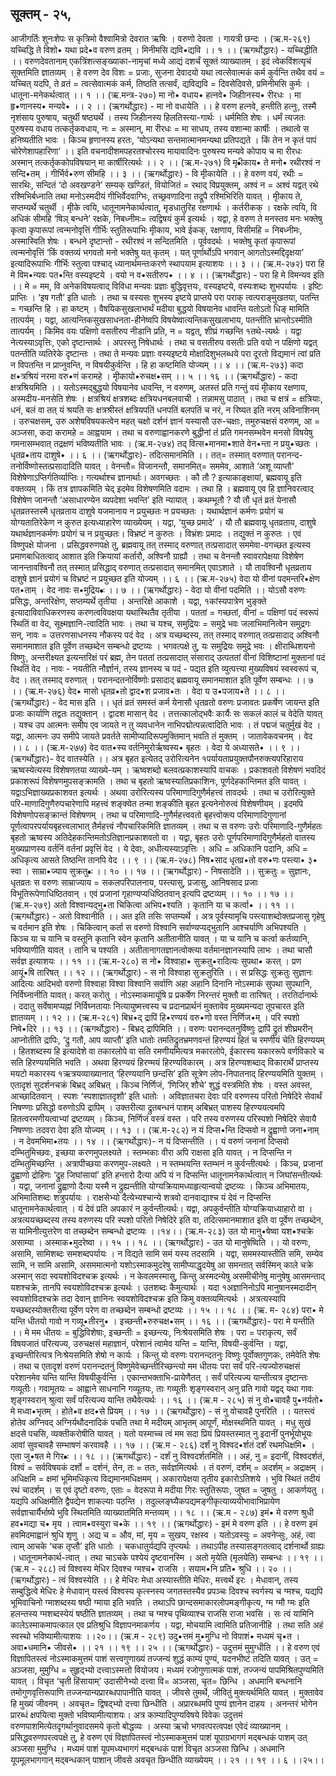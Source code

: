 ## सूक्तम् - २५, 
आजीगर्तिः शुनःशेपः स कृत्रिमो वैश्वामित्रो देवरात ऋषिः । 
वरुणो देवता । गायत्री छन्दः । 
(ऋ.म-२६९)
यच्चिद्धि ते विशो• यथा प्रदे•व वरुण व्रतम् ।
मिनीमसि द्यवि•द्यवि  ।। १ ।। 
(ऋगर्थोद्धारः) - यच्चिद्धीति ।। वरुणदेवतानाम् एकत्रिंशत्सङ्ख्याका-नामृचां मध्ये आद्यं दशर्चं सूक्तं व्याख्यातम् । इदं त्वेकविंशत्यृचं सूक्तमिति ज्ञातव्यम् । हे वरुण  देव विशः = प्रजाः, सुजना देवादयो यथा त्वत्सेवात्मकं कर्म कुर्वन्ति तथैव वयं = यच्चित् यदपि, ते व्रतं =  त्वत्सेवात्मकं कर्म,  तिष्ठति तत्सर्वं, द्यविद्यवि = दिवसेदिवसे, प्रमिनीमसि कुर्मः । धातूना-मनेकर्थत्वात् ।। १ ।। 
(ऋ.मन्त्र-२७०) 
मा नो• वधाय• हत्नवे• जिहीानस्य• रीरधः ।
मा हृ•णानस्य• मन्यवे• ।। २ ।। 
(ऋगर्थोद्धारः) - मा नो वधायेति ।। हे वरुण  हत्नवे, हन्तीति हत्नुः, तस्मै नृशंसाय पुरुषाय, चतुर्थी षष्ठ्यर्थे । तस्य जिहीानस्य हिलतिस्त्या-गार्थः । धर्ममिति शेषः । धर्मं त्यजतः पुरुषस्य वधाय तत्कर्तृकवधाय, नः = अस्मान्, मा रीरधः = मा साधय, तस्य वशान्मा कार्षीः । तथात्वे स हनिष्यतीति भावः । किञ्च हृणानस्य हरतः, 
‘योऽन्यथा सन्तमात्मानमन्यथा प्रतिपद्यते । 
किं तेन न कृतं पापं चोरेणेशापहारिणा’ ।। 
इति वचनादीशमपहरतश्चोरस्य मायावादिनः  पुरुषस्य मन्यवे कोपाय च मा रीरधः अस्मान् तत्कर्तृककोपविषयान् मा कार्षीरित्यर्थः ।। २ ।। 
(ऋ.म-२७१)
वि मृ•ीकाय• ते मनो• रथीरश्वं न सन्दि•तम् ।
गीर्भिर्व•रुण सीमहि ।। ३ ।। 
(ऋगर्थोद्धारः) - वि मृीकायेति ।। हे वरुण  वयं, रथीः = सारथिः, सन्दितं ‘दो अवखण्डने’ सम्यक् खण्डितं, वियोजितं = रथाद् विप्रयुक्तम्, अश्वं न = अश्वं यद्वत् रथे रश्मिभिर्बध्नाति तथा मनोऽस्मदीयं गीभिर्वेदवाग्भिः, तच्छ्रवणादिना  तद्रूपै  रश्मिभिरिति  यावत्  ।  मृीकाय ते, सप्तम्यर्थे चतुर्थी । मृीके त्वयि, धातूनामनेकार्थत्वात्, मृडधातुरिह रक्षणार्थः । कर्तरीकक् । रक्षके त्वयि, वि अधिकं सीमहि ‘षिञ् बन्धने’ रक्षके, निबध्नीमः= त्वद्विषयं कुर्म इत्यर्थः । यद्वा, हे वरुण  ते मनस्तव मनः भक्तेषु कृत्वा कृपारूपां त्वन्मनोवृत्तिं गीर्भिः स्तुतिरूपाभिः  मृीकाय, भावे ईकक्, रक्षणाय, विसीमहि = निबध्नीमः, अस्मास्विति शेषः । बन्धने दृष्टान्तो - रथीरश्वं न सन्दितमिति । पूर्ववदर्थः । भक्तेषु कृतां कृपारूपां त्वन्मनोवृत्तिं 
‘किं वक्तव्यं भगवतो मनो भक्तेषु यत् कृतम् । 
यत् पूर्णार्थोऽपि भगवान् आगतोऽस्मद्दिदृक्षया’  
इत्यादिरूपाभिः  गीर्भिः स्तुत्वा पश्चाद् ध्यानार्थमन्तःकरणे स्थापयाम इत्याशयः ।। ३ ।।
(ऋ.म-२७२) 
परा हि मे विम•न्यवः पत•न्ति वस्यइष्टये ।
वयो न व•सतीरुप• ।। ४ ।। 
(ऋगर्थोद्धारः) - परा हि मे विमन्यव इति ।। मे = मम, वि अनेकविषयत्वाद् विविधा मन्यवः प्रज्ञाः बुद्धिवृत्तयः, वस्यइष्टये, वस्यःशब्दः शुभपर्यायः । इष्टिः प्राप्तिः । ‘इष गतौ’ इति धातोः । तथा च वस्यसः शुभस्य इष्टये प्राप्तये परा पराक् त्वत्पराङ्मुखतया, पतन्ति = गच्छन्ति हि । हा कष्टम् । वैषयिकसुखलाभार्थं मदीया बुद्धयो विषयानेव धावन्ति यतोऽतो धिङ् मामिति तात्पर्यम् । यद्वा, आत्यन्तिकसुखसाधनता-हीनेष्वपि विषयेष्वात्यन्तिकसुखलाभाय, पतन्तीति भ्रान्तोऽस्मीति  तात्पर्यम् ।  किमिव वयः  पक्षिणो वसतीरुप नीडानि प्रति, न = यद्वत्, शीघ्रं  गच्छन्ति १तथे-त्यर्थः  । यद्वा नेत्यस्याऽवृत्तिः, एको  दृष्टान्तार्थः  । अपरस्तु निषेधार्थः । तथा च वसतीरुप वसतीः प्रति वयो न पक्षिणो यद्वत्  पतन्तीति  व्यतिरेके दृष्टान्तः । तथा ते मन्यवः प्रज्ञाः वस्यइष्टये मोक्षादिशुभलब्धये परा दूरतो विद्यमानं त्वां प्रति न विपतन्ति न प्राप्नुवन्ति, न विषयीकुर्वन्ति । हि हा कष्टमिति योज्यम् ।। ४ ।। 
(ऋ.म-२७३)
कदा क्ष•त्रश्रियं नरमा वरु•णं करामहे ।
मृीकायो•रुचक्ष•सम्  ।। ५ ।। १६ ।। 
(ऋगर्थोद्धारः) - कदा क्षत्रश्रियमिति ।। यतोऽस्मद्बुद्धयो विषयानेव धावन्ति, न वरुणम्, अतस्तं प्रति गन्तुं वयं मृीकाय रक्षणाय, अस्मदीय-मनसेति शेषः  ।  क्षत्रश्रियं  क्षत्रशब्दः  क्षत्रियधनबलवाची  ।  तन्नामसु पाठात् । तथा च क्षत्रं = क्षत्रियाः, धनं, बलं वा तत् यं श्रयति सः क्षत्रश्रीस्तं क्षत्रियपतिं धनपतिं बलपतिं च नरं, न रिष्यत इति नरम् अविनाशिनम् । उरुचक्षसम्, उरु अशेषविषयकत्वेन महत् चक्षो दर्शनं ज्ञानं यस्यासौ उरु-चक्षाः, तमुरुचक्षसं वरुणम्, आ = अञ्जसा, कदा करामहे = आह्वयाम । तथा च वरुणाह्वानकरणे बुद्धीनां तं प्रति गमनसम्भवेन मनसो विषयेषु गमनासम्भवात् तद्रक्षणं भविष्यतीति भावः । 
(ऋ.म-२७४) 
तद् वित्स•मानमा•शाते वेन•न्ता न प्रयु•च्छतः । 
धृतव्र•ताय दाशुषे• ।। ६ ।। 
(ऋगर्थोद्धारः)- तदित्समानमिति ।। तत्= तस्मात् वरुणात् परानन्द-तनोर्विष्णोस्तत्प्रसादादिति यावत् । वेनन्तौ= विजानन्तौ, समानमित्= सममेव, आशाते ‘अशू व्याप्तौ’ विशेषेणाऽप्तिर्गतिर्व्याप्तिः। गत्यर्थाश्च ज्ञानार्थाः। अवगच्छतः । कौ तौ ? इत्याकाङ्क्षायां, ब्रह्मवायू इति वक्तव्यम् । किं तत्र ज्ञापकमिति चेद् इदमेव विशेषणमिति वदामः । तथा हि । ब्रह्मवायू एव हि ज्ञानिवरत्वाद् विशेषेण जानन्तौ ‘असाधारण्येन व्यपदेशा भवन्ति’ इति न्यायात् । कथम्भूतौ ? यौ तौ धृतं व्रतं येनासौ धृतव्रतस्तस्मै धृतव्रताय दाशुषे यजमानाय न प्रयुच्छतः न प्रयच्छतः । यथार्थज्ञानं कर्मणः प्रयोगं च योग्यतातिरेकेण न कुरुत इत्यध्याहारेण व्याख्येयम् । यद्वा, ‘युच्छ प्रमादे’ । यौ तौ ब्रह्मवायू धृतव्रताय, दाशुषे यथार्थज्ञानकर्मणः प्रयोगं च न प्रयुच्छतः। विभ्रष्टं न कुरुतः । विभ्रंशः प्रमादः । तद्युक्तं न कुरुतः । एवं विष्णुपक्षे योजना । 
प्रसिद्धवरुणपक्षे तु, ब्रह्मवायू तत् तस्माद् वरुणात् तत्प्रसादात् सममेवा-वगच्छत इत्यस्य  प्रमाणबाधितत्वाद् आशात इति क्रियायां कर्तारौ, अश्विनौ ग्राह्यौ । तथा च वेनन्तौ स्वावरापेक्षया विशेषेण  जानन्तावश्विनौ तत् तस्मात् प्रसिद्धाद् वरुणात् तत्प्रसादात् समानमित् एवाऽशाते । यौ तावश्विनौ धृतव्रताय दाशुषे ज्ञानं प्रयोगं च विभ्रष्टं न प्रयुच्छत इति योज्यम् ।। ६ ।।
(ऋ.म-२७५)
वेदा यो वीनां पदमन्तरि•क्षेण पत•ताम् ।
वेद नावः स•मुद्रिय•ः ।। ७ ।। 
(ऋगर्थोद्धारः) - वेदा यो वीनां पदमिति ।। योऽसौ वरुणः प्रसिद्धः, अन्तरिक्षेण, सप्तम्यर्थे तृतीया । अन्तरिक्षे आकाशे । यद्वा, १कांस्यपात्रेण भुङ्क्ते इत्यादाविवाधिकरणस्य करणत्वविवक्षया यथास्थितैव तृतीया । पततां = गच्छतां, वीनां = पक्षिणां पदं स्वरूपं स्थितिं वा वेद, सूक्ष्मज्ञानि-त्वादिति भावः । तथा च यश्च, समुद्रियः = समुद्रे भवः जलाभिमानित्वेन  समुद्रगः  सन्,  नावः = उत्तरणसाधनस्य नौकस्य पदं वेद । अत्र यच्छब्दस्य, तत् तस्माद् वरुणात् तत्प्रसादाद् अश्विनौ समानमाशात इति पूर्वेण तच्छब्देन सम्बन्धो द्रष्टव्यः । 
भगवत्पक्षे तु, यः समुद्रियः समुद्रे भवः । क्षीराब्धिशयनो विष्णुः, अन्तरीक्ष्यत इत्यन्तरिक्षं परं ब्रह्म, तेन पततां तत्प्रसादात् संसाराद् उत्पततां वीनां विशिष्टानां मुक्तानां पदं स्थितिं वेद । नावः - नयतीति नौर्ज्ञानं, तस्य  ज्ञानस्य  च पदं - पद्यत इति व्युत्पत्त्या मुख्यविषयं स्वस्वरूपं च, वेद । तत् तस्माद् वरुणात् । परानन्दतनोर्विष्णोः प्रसादाद् ब्रह्मवायू समानमाशात इति पूर्वेण सम्बन्धः ।। ७ ।।
(ऋ.म-२७६)
वेद• मासो धृतव्र•तो द्वाद•श प्रजाव•तः । 
वेदा य उ•पजाय•ते ।। ८ ।।
(ऋगर्थोद्धारः) - वेद मास इति ।। धृतं व्रतं समस्तं कर्म येनासौ धृतव्रतो वरुणः प्रजावतः प्रकर्षेण जायन्त इति प्रजाः कार्याणि तद्वतः तद्युक्तान् । द्वादश मासान् वेद । तत्तत्कालोद्भवैः कार्यैः सः सकलं कालं च वेदेति यावत् । यश्च उप आत्मनः समीप एव जायते न तु व्यवधानेन नाभिपद्मोत्पन्नत्वादिति भावः । तं पद्मजं चतुर्मुखं वेद । यद्वा, आत्मनः उप समीपे जायते प्रवर्तते सामीप्यादिरूपमुक्तिमान् भवति तं मुक्तम् । जातावेकवचनम् । वेद ।। ८ ।। 
(ऋ.म-२७७) 
वेद वात•स्य वर्तनिमुरोर्ऋष्वस्य• बृहतः । 
वेदा ये अध्यासते• ।। ९ ।।
(ऋगर्थोद्धारः)- वेद वातस्येति ।। अत्र बृहत इत्येतद् उरोरित्यनेन १पर्यायताप्रयुक्तपौनरुक्त्यपरिहाराय ऋष्वस्येत्यस्य विशेषणतया व्याख्ये-यम् । ऋष्वशब्दो बलवत्प्रकाशस्यापि वाचकः । प्रकाशवतो विशेषणं भवदिदं प्रकाशरूपं विशेषणमुपसङ्क्रामति । तथा च बृहतो ऋष्वस्यातिप्रकाशिनः, पूर्णदेहकान्तिमत इति यावत् । यद्वाऽभिज्ञाख्यप्रकाशवत इत्यर्थः । अथवा उरोरित्यस्य परिमाणादिगुणैर्महत्त्वं तावदर्थः । तथा च उरोरित्युक्ते परि-माणादिगुणैरुपचारेणापि महत्त्वं शङ्क्येत तन्मा  शङ्कीति बृहत इत्यनेनोरुत्वं विशेषणीयम् । इदमपि विशेषणोपसङ्क्रान्तं विशेषणम् । तथा च परिमाणादि-गुणैर्महत्त्ववतो बृहत्त्वोक्त्य परिमाणादिगुणानां पूर्णत्वापरपर्यायबृहत्त्वलाभात् तैर्महत्त्वं नौपचारिकमिति ज्ञातव्यम् । तथा च स वरुणः उरोः परिमाणादि-गुणैर्महतः बृहतो ऋष्वस्य अतिदेहकान्तिमतोऽतिज्ञानप्रकाशवतो वा । यद्वा, बृहतः उरोः पूर्णपरिमाणादिगुणैर्महतो वातस्य मुख्यप्राणस्य वर्तनिं वर्तनां प्रवृत्तिं वेद । ये देवाः, अधीत्यस्याऽवृत्तिः । अधि = अधिकानि पदानि, अधि = अधिकृत्य आसते तिष्ठन्ति तानपि वेद ।। ९ ।। 
(ऋ.म-२७८)
निष•साद धृतव्र•तो वरु•णः पस्त्या• ३• स्वा ।
साम्रा•ज्याय सुक्रतु•ः ।। १० ।। १७ ।। 
(ऋगर्थोद्धारः) - निषसादेति ।। सुक्रतुः = सुज्ञानः, धृतव्रतः  स वरुणः  साम्राज्याय = सकलपरिपालनाय, पस्त्यासु, प्रजासु, आनिषसाद प्रजाः विभूतिरूपेणाधिष्ठितवान् । एवं प्रजानां गृहाण्यप्यधिष्ठितवान् इत्यपि द्रष्टव्यम् ।। १० ।। १७ ।।
(ऋ.म-२७९) 
अतो विश्वान्यद्भु•ता चिकित्वा अभिप•श्यति ।
कृतानि या च कर्त्वा• ।। ११ ।। 
(ऋगर्थोद्धारः) - अतो विश्वानीति ।। अत इति तसिः सप्तम्यर्थे । अत्र पूर्वस्यामृचि पस्त्याशब्दोक्तप्रजासु गृहेषु च वर्तमान इति शेषः । चिकित्वान् कर्ता स वरुणो विश्वानि सर्वाण्यप्यद्भुतानि आश्चर्याणि अभिपश्यति । किञ्च या च यानि च वस्तूनि कृतानि स्वेन कृतानि अतीतानीति यावत् । या च यानि च कर्त्वा कर्तव्यानि, भविष्याणीति यावत् । तानि च पश्यति । अतीतानागतज्ञानत्वोक्त्या वर्तमानज्ञानस्यापि लाभः । तथा चासौ सर्वज्ञ इत्याशयः ।। ११ ।। 
(ऋ.म-२८०)
स नो• विश्वाहा• सुक्रतु•रादित्यः सुपथा• करत् ।
प्रण आयूं•षि तारिषत् ।। १२ ।। 
(ऋगर्थोद्धारः) - स नो विश्वाहा सुक्रतुरिति ।। स प्रसिद्धः सुक्रतुः सुज्ञानः आदित्यः आदिभवो वरुणो विश्वाहा विश्वा विश्वानि सर्वाणि अहा अहानि दिनानि नोऽस्माकं सुपथा सुपथानि, निर्विघ्नानीति यावत्। करत् करोतु । नोऽस्माकमायूंषि प्र प्रकर्षेण निरन्तरं मुक्तौ वा तारिषत् । तरतिर्दानार्थः । ददातु सर्वेषामप्यह्नां निर्विघ्नतायाः नित्यायुष्मत्त्वस्य च प्रदानप्रार्थनं मुक्तावेव मुख्यमन्यदा तूपचारत इति ज्ञातव्यम् ।। १२ ।।
(ऋ.म-२८१) 
बिभ्र•द् द्रापिं हि•रण्ययं वरु•णो वस्त निर्णिज•म् ।
परि स्पशो निषे•दिरे   ।। १३ ।।
(ऋगर्थोद्धारः) - बिभ्रद् द्रापिमिति ।। वरुणः परानन्दतनुर्विष्णुः द्रापिं द्रुतं  शीघ्रमरीन् आप्नोतीति द्रापिः, ‘द्रु गतौ, आप व्याप्तौ’ इति धातोः तमतिद्रुतभ्रमणवन्तं  हिरण्ययं हितं च रमणीयं चेति हिरण्ययम् । हितशब्दस्य हि इत्यादेशे वा तकारलोपे वा सति रमणीयमित्यत्र मकारलोपे, ईकारस्य यकाररूपे वर्णविकारे च सति हिरण्ययमिति भवति । अथवा हिरण्ययं हिरण्मयं हिरण्यविकारम् । अत्र हिरण्यशब्दाद् विकारार्थे प्राप्तस्य मयटो मकारस्य १ऋत्रयव्याख्यानात् ‘हिरण्ययानि छन्दसि’ इति सूत्रेण लोप-निपातनाद् हिरण्ययमिति युक्तम् । एतादृशं सुदर्शनचक्रं बिभ्रद् अबिभ्रत् । किञ्च निर्णिजं, ‘णिजिर् शौचे’ शुद्धं वस्त्रमिति शेषः । वस्त अवस्त, आच्छादितवान् । स्पशः ‘स्पशाज्ञातदृशौ’ इति धातोः । अविज्ञातचरा  देवाः परि वरुणस्य  परितो  निषेदिरे सेवार्थं  निषण्णाः प्रसिद्धो वरुणोऽपि द्रापिम् । उक्तरीत्या द्रुतबन्धनं पाशम् अबिभ्रत् पाशस्य हिरण्ययत्वमपि हितत्वरमणीयत्वाभ्यां द्रष्टव्यम् । किञ्च, निर्णिजं वस्त्रं वस्त । परि तस्य वरुणस्य परिस्पशो निषेदिरे सेवायै निषण्णाः तदवरा देवा इति                योज्यम् ।। १३ ।। 
(ऋ.म-२८२) 
न यं दिप्स•न्ति दिप्सवो न द्रुह्वाणो जना•नाम् ।
न देवमभिमा•तयः ।। १४ ।।
(ऋगर्थोद्धारः)- न  यं  दिप्सन्तीति ।। यं वरुणं जनानां दिप्सवो दम्भितुमिच्छवः, इच्छया करणमुपलक्ष्यते । स्तम्भकाः वीरा अपि राक्षसा इति यावत् । न दिप्सन्ति न दम्भितुमिच्छन्ति । अत्रापीच्छया करणमुप-लक्ष्यते । न स्तम्भयन्ति स्तम्भनं न कुर्वन्तीत्यर्थः । किञ्च, प्रजानां द्रुह्वाणो द्रोहिणः ‘द्रुह जिघांसायां’ इति हन्तारो दैत्या अपि यं न दिप्सन्ति धातूनामनेकार्थत्वात् न जिघांसन्तीत्यर्थः । यद्वा, जनानां द्रुह्वाणो दैत्या यस्मै न द्रुह्यन्तीति योग्यक्रियामध्याहृत्यान्वयो द्रष्टव्यः । किञ्च अभिमातयः, अभिमातिशब्दः शत्रुपर्यायः । राक्षसेभ्यो दैत्येभ्यश्चान्ये  शत्रवो दानवाद्याश्च यं देवं न दिप्सन्ति धातूनामनेकार्थत्वात् । यं देवं प्रति अपकारं न कुर्वन्तीत्यर्थः। यद्वा, अपकुर्वन्तीति योग्यक्रियाध्याहारो वा । अत्रत्ययच्छब्दस्य तस्य वरुणस्य परि स्पशो परितो निषेदिरे इति वा, तदित्समानमाशात इति वा पूर्वेण तच्छब्देन, स यामिनीत्युत्तरेण वा तच्छब्देन सम्बन्धो द्रष्टव्यः ।।१४।।
(ऋ.म-२८३)
उत यो मानु•षेष्वा यश•श्चक्रे असाम्या ।
अस्माक•मुदरेष्वा ।। १५ ।। १८ ।।
(ऋगर्थोद्धारः) - उत यो मानुषेष्विति ।। यो वरुणः, असामि, सामिशब्दः समशब्दपर्यायः । न विद्यते सामि समं यस्य तदसामि । यद्वा, सममस्यास्तीति समि, सम्येव सामि, न सामि असामि, असममात्मनो यशोऽस्माकमुदरेषु सामीप्याद्धृदयेषु आ समन्तात् सर्वस्मिन् काले चक्रे अस्मान्  सदा स्वयशोविदश्चक्र इत्यर्थः । न केवलमस्मासु, किन्तु अस्मदन्येषु असमीचीनेषु मानुषेषु आसमन्ताद् यशश्चक्रे, तानपि स्वयशोविदश्चक्र इत्यर्थः । उतशब्दः कैमुत्यार्थः । यदा १अज्ञानिनोऽपि मानुषानस्मदादीन् स्वयशोविदश्चक्रे तदा देवान् ज्ञानिनः स्वयशोविदश्चक्र इति किमु वक्तव्यमित्यर्थः । अत्रत्यस्यापि यच्छब्दस्योक्तरीत्या पूर्वेण परेण वा तच्छब्देन सम्बन्धो द्रष्टव्यः ।। १५ ।। १८ ।।
(ऋ. म- २८४)
परा• मे यन्ति धीतयो गावो न गव्यू•तीरनु• ।
इच्छन्ती•रुरुचक्ष•सम् ।। १६ ।। 
(ऋगर्थोद्धारः)- परा मे यन्तीति ।। मे मम धीतयः = बुद्धिविशेषाः, इच्छन्तीः = इच्छन्त्यः, निःश्रेयसमिति शेषः । परा = पराकृत्य, सर्वं विषयजातं परित्यज्य, उरुचक्षसं महाज्ञानं, परेशानं त्वामेव यन्ति = यान्ति, विषयी-कुर्वन्ति । यद्वा, इच्छन्तीरित्यत्र निःश्रेयसमिति शेषो न कार्यः । किन्तु यो वरुणः परानन्दतनुः विष्णुः पूर्वोक्तगुणकः, तमेवेति शेषः । तथा च एतादृशं वरुणं परानन्दतनुं विष्णुमेवेच्छन्तीरिच्छन्त्यो मम धीतयः परा सर्वं परि-त्यज्योरुचक्षसं परेशानमेव यन्ति यान्ति विषयीकुर्वन्ति । एकान्तभक्ताभि-प्रायेणैतत् । सर्वं परित्यज्य यान्तीत्यत्र दृष्टान्तः  गव्यूतीः। गवामूतयः = आह्वाने साधनानि गव्यूतयः, ताः गव्यूतीः शृङ्गस्वरान् अनु प्रति गावो यद्वद् यथा गावः शृङ्गस्वरान् श्रुत्वा सर्वं परित्यज्य यान्ति तथैवेत्यर्थः ।। १६ ।।
(ऋ.म - २८५)
सं नु वो•चावहै पु•नर्यतो• मे मध्वा•भृतम् । 
होते•व क्षद•से प्रियम् ।। १७ ।।
(ऋगर्थोद्धारः) - सं नु वोचावहै पुनरिति ।। यतस्त्वं होतेव अग्निवद् अग्निर्यथौदनादिकं पचति तथा मे मदीयम् आभृतम् आपूर्णं, मोक्षस्थमिति यावत् । मधु सुखं क्षदसे पचसि, व्यक्तीकरोषीति यावत् । यतो यस्माच्च त्वं मम सदा प्रियं प्रियस्तस्मात्  नु इदानीं पुनर्भूयोभूयः आवां सुवचावहै सम्भाषणं करवावहै ।। १७ ।। 
(ऋ.म - २८६) 
दर्शं नु विश्वद•र्शतं दर्शं रथमधिक्षमि• । 
एता जु•षत मे गिर•ः ।। १८ ।। 
(ऋगर्थोद्धारः) - दर्शं नु विश्वदर्शतमिति ।। अहं, नु = इदानीं, विश्वदर्शतं, विश्वं = सर्वविषयकं दर्शो = दर्शनं, तेन, तः = ततः, सर्वज्ञमित्यर्थः । तं वरुणं, दर्शम्  = अदर्शम् = अद्राक्षम् । अधिक्षमि = क्षमां भूमिमधिकृत्य विद्यमानमधिक्षमम् । अकारापेक्षया तृतीय इकारोऽतिशये । भुवि स्थितं तदीयं रथं चादर्शम् । स एवं दृष्टो वरुणः, एताः = वेदरूपा मे मदीया गिरः स्तुतिरूपाः, जुषत = जुषतु । आकर्णयतु । यद्यपि अधिक्षमीति द्वैपद्येन शाकल्याः पठन्ति । तदुल्लङ्घ्यैकपद्यमङ्गीकृत्याव्ययीभावाभिप्रायेण सर्वज्ञाचार्यैर्भाष्ये भुवि स्थितमिति व्याख्यातमिति मन्तव्यम् ।। १८ ।। 
(ऋ.म - २८७) 
इमं• मे वरुण श्रुधी हव•मद्या च• मृय ।
त्वाम•वस्युरा च•के ।। १९ ।।
(ऋगर्थोद्धारः) - इमं मे वरुण इति ।। हे वरुण इमं हवमिदमाह्वानं श्रुधि शृणु । अद्य च = औव, मां, मृय = सुखय, रक्षस्व । यतोऽवस्युः = अवनेप्सुः, अहं, त्वा त्वाम् आचके ‘चक तृप्तौ’ इति धातोः । चकधातुर्यद्यपि तृप्त्यर्थः । तथाऽपीह तस्यासङ्गतत्वाद् दर्शनार्थो ग्राह्यः ।  धातूनामनेकार्थ-त्वात् । तथा चाऽचके पश्येयं दृष्टवानस्मि । अतो मृयेति (मृलयेति) सम्बन्धः ।। १९ ।।
(ऋ.म - २८८) 
त्वं विश्वस्य मेधिर दिवश्च ग्मश्च• राजसि ।
सयाम•नि प्रति• श्रुधि ।। २० ।।
(ऋगर्थोद्धारः) - त्वं विश्वस्येति ।। हे मेधिरः  मेधा अस्यास्तीति मेधिरः, मत्त्वर्थे इरः । मेधावान्, तस्य सम्बुद्धित्वे मेधिरः हे मेधावान् यस्त्वं विश्वस्य कृत्स्नस्य जगतस्तस्यैव प्रपञ्चः दिवश्च स्वर्गस्य च ग्मश्च, यद्यपि भूमिवाचिनो ग्माशब्दस्य षष्ठी ग्माया इति भवति । तथाऽपि छान्दसमाकारलोपमङ्गीकृत्य, ग्म ग्मौ ग्मः इति हलन्तस्य ग्मशब्दस्येयं षष्ठीति ज्ञातव्यम् । तथा च ग्मश्च पृथिव्याश्च राजसि राजा भवसि । सः त्वं यामिनि कालेऽस्माकमापत्काल एव प्रतिश्रुधि विज्ञापनमाकर्णय । यद्वा, मोचयामि त्वामिति प्रतिजानीहि । तथा सति अहं स्वस्थो भविष्यामीत्याशयः ।।२०।। 
(ऋ.म - २८९) 
उदु•त्तमं मु•मुग्धि नो विपाशं• मध्यमं चृ•त ।
अवा•धमानि• जीवसे• ।। २१ ।। १९ ।। २५ ।।
(ऋगर्थोद्धारः) - उदुत्तमं मुमुग्धीति ।। हे वरुण  एवं विज्ञापितस्त्वं नोऽस्माकमुत्तमं पाशं सत्त्वगुणाख्यं तज्जन्यं शुद्धं काम्यं पुण्यं, यदनभीष्टं तदिति यावत् । उत् = अञ्जसा, मुमुग्धि = सुहृद्भ्यो दत्त्वाऽस्मत्तो वियोजय। मध्यमं रजोगुणात्मकं पाशं, तज्जन्यं पापमिश्रितपुण्यमिति यावत् । विचृत ‘चृती हिंसायाम्’ उदासीनेभ्यो दत्त्वा वि= अञ्जसा, चृत= छिन्धि । अधमानि बन्धनानि तमोगुणवृत्तिरूपाणि तज्जन्यान्यप्रारब्धपापानीति  यावत् । जीवसे तुमर्थे, जीवितुं मुक्त्यर्थमिति यावत् । मुक्तावेव हि मुख्यं जीवनम् । अवचृत= द्विषद्भ्यो दत्त्वा छिन्धीति । अप्रारब्धमपि पुण्यं ज्ञानेन दाहय । अनन्तरं  भोगेन प्रारब्धं क्षपयित्वा मुक्तो भविष्यामीत्याशयः। अत्र काम्यादिपुण्यविषये विवेकः उदुत्तमं वरुणपाशमित्येतदृगर्थानुवादसमये कृतो बोद्धव्यः । 
अस्या ऋचो भगवत्परत्वपक्ष एवेदं व्याख्यानम् । प्रसिद्धवरुणपरत्वपक्षे तु, हे वरुण  एवं विज्ञापितस्त्वं नोऽस्माकमुत्तमं पाशं यूपाग्रभागगं मद्बन्धकं पाशम् उत् अञ्जसा मुमुग्धि । मध्यमं पाशं यूपमध्यभागगं मद्बन्धकं पाशं विचृत अञ्जसा छिन्धि । अधमानि यूपमूलभागगान् मद्बन्धकान् पाशान् जीवसे अवचृत छिन्धीति व्याख्येयम् ।। २१ ।। १९ ।। ६ ।।२५।।
